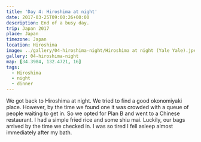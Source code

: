 ```yaml
---
title: 'Day 4: Hiroshima at night'
date: 2017-03-25T09:00:26+00:00
description: End of a busy day.
trip: Japan 2017
place: Japan
timezone: Japan
location: Hiroshima
image: ../gallery/04-hiroshima-night/Hiroshima at night (Yale Yale).jpeg
gallery: 04-hiroshima-night
map: [34.3984, 132.4721, 16]
tags:
  - Hiroshima
  - night
  - dinner
---
```


We got back to Hiroshima at night. We tried to find a good okonomiyaki place. However, by the time we found one it was crowded with a queue of people waiting to get in. So we opted for Plan B and went to a Chinese restaurant. I had a simple fried rice and some shiu mai. Luckily, our bags arrived by the time we checked in. I was so tired I fell asleep almost immediately after my bath.
